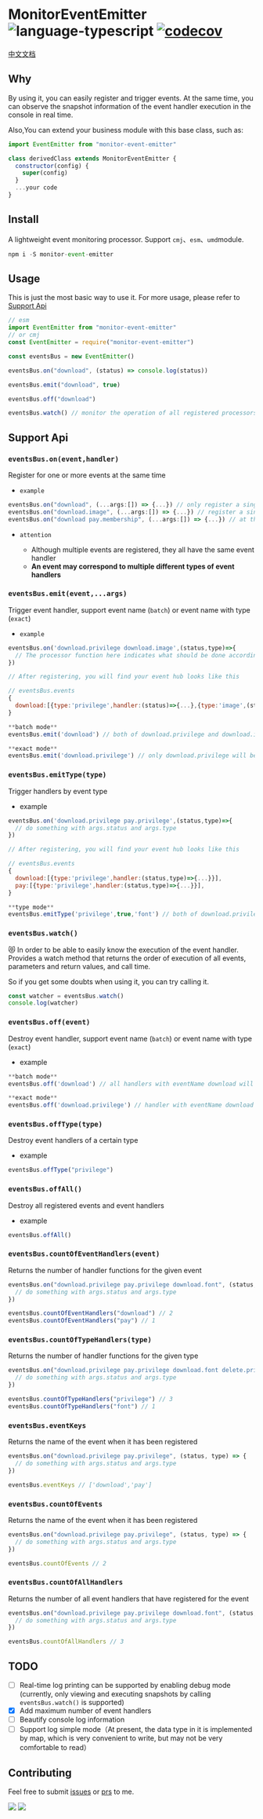 # MonitorEventEmitter ![language-typescript](https://img.shields.io/badge/typescript-blue?style=flat&logo=typescript&logoColor=white) [![codecov](https://codecov.io/gh/weirui88888/monitor-event-emitter/branch/master/graph/badge.svg?token=T9PAH7EJN1)](https://codecov.io/gh/weirui88888/monitor-event-emitter)

[中文文档](./README-ZH.md)

## Why

By using it, you can easily register and trigger events. At the same time, you can observe the snapshot information of the event handler execution in the console in real time.

Also,You can extend your business module with this base class, such as:

```javascript
import EventEmitter from "monitor-event-emitter"

class derivedClass extends MonitorEventEmitter {
  constructor(config) {
    super(config)
  }
  ...your code
}

```

## Install

A lightweight event monitoring processor. Support `cmj`、`esm`、`umd`module.

```javascript
npm i -S monitor-event-emitter
```

## Usage

This is just the most basic way to use it. For more usage, please refer to [Support Api](#support-api)

```javascript
// esm
import EventEmitter from "monitor-event-emitter"
// or cmj
const EventEmitter = require("monitor-event-emitter")

const eventsBus = new EventEmitter()

eventsBus.on("download", (status) => console.log(status))

eventsBus.emit("download", true)

eventsBus.off("download")

eventsBus.watch() // monitor the operation of all registered processors
```

## Support Api

### `eventsBus.on(event,handler)`

Register for one or more events at the same time

- `example`

```javascript
eventsBus.on("download", (...args:[]) => {...}) // only register a single handler with eventName download
eventsBus.on("download.image", (...args:[]) => {...}) // register a single handler with eventName download and type image
eventsBus.on("download pay.membership", (...args:[]) => {...}) // at the same time register a single handler with eventName download, and eventName pay with type membership
```

- `attention`

  - Although multiple events are registered, they all have the same event handler
  - **An event may correspond to multiple different types of event handlers**

### `eventsBus.emit(event,...args)`

Trigger event handler, support event name (`batch`) or event name with type (`exact`)

- `example`

```javascript
eventsBus.on('download.privilege download.image',(status,type)=>{
  // The processor function here indicates what should be done according to the status and type after downloading the privilege or image
})

// After registering, you will find your event hub looks like this

// eventsBus.events
{
  download:[{type:'privilege',handler:(status)=>{...},{type:'image',(status)=>{...}}}]
}

**batch mode**
eventsBus.emit('download') // both of download.privilege and download.image handler will be trigger

**exact mode**
eventsBus.emit('download.privilege') // only download.privilege will be trigger

```

### `eventsBus.emitType(type)`

Trigger handlers by event type

- example

```javascript
eventsBus.on('download.privilege pay.privilege',(status,type)=>{
  // do something with args.status and args.type
})

// After registering, you will find your event hub looks like this

// eventsBus.events
{
  download:[{type:'privilege',handler:(status,type)=>{...}}],
  pay:[{type:'privilege',handler:(status,type)=>{...}}],
}

**type mode**
eventsBus.emitType('privilege',true,'font') // both of download.privilege and pay.privilege handler will be trigger
```

### `eventsBus.watch()`

:heart_eyes_cat: In order to be able to easily know the execution of the event handler. Provides a watch method that returns the order of execution of all events, parameters and return values, and call time.

So if you get some doubts when using it, you can try calling it.

```javascript
const watcher = eventsBus.watch()
console.log(watcher)
```

### `eventsBus.off(event)`

Destroy event handler, support event name (`batch`) or event name with type (`exact`)

- example

```javascript
**batch mode**
eventsBus.off('download') // all handlers with eventName download will be destroyed

**exact mode**
eventsBus.off('download.privilege') // handler with eventName download and type privilege will be destroyed
```

### `eventsBus.offType(type)`

Destroy event handlers of a certain type

- example

```javascript
eventsBus.offType("privilege")
```

### `eventsBus.offAll()`

Destroy all registered events and event handlers

- example

```javascript
eventsBus.offAll()
```

### `eventsBus.countOfEventHandlers(event)`

Returns the number of handler functions for the given event

```javascript
eventsBus.on("download.privilege pay.privilege download.font", (status, type) => {
  // do something with args.status and args.type
})

eventsBus.countOfEventHandlers("download") // 2
eventsBus.countOfEventHandlers("pay") // 1
```

### `eventsBus.countOfTypeHandlers(type)`

Returns the number of handler functions for the given type

```javascript
eventsBus.on("download.privilege pay.privilege download.font delete.privilege", (status, type) => {
  // do something with args.status and args.type
})

eventsBus.countOfTypeHandlers("privilege") // 3
eventsBus.countOfTypeHandlers("font") // 1
```

### `eventsBus.eventKeys`

Returns the name of the event when it has been registered

```javascript
eventsBus.on("download.privilege pay.privilege", (status, type) => {
  // do something with args.status and args.type
})

eventsBus.eventKeys // ['download','pay']
```

### `eventsBus.countOfEvents`

Returns the name of the event when it has been registered

```javascript
eventsBus.on("download.privilege pay.privilege", (status, type) => {
  // do something with args.status and args.type
})

eventsBus.countOfEvents // 2
```

### `eventsBus.countOfAllHandlers`

Returns the number of all event handlers that have registered for the event

```javascript
eventsBus.on("download.privilege pay.privilege download.font", (status, type) => {
  // do something with args.status and args.type
})

eventsBus.countOfAllHandlers // 3
```

## TODO

- [ ] Real-time log printing can be supported by enabling debug mode (currently, only viewing and executing snapshots by calling `eventsBus.watch()` is supported)
- [x] Add maximum number of event handlers
- [ ] Beautify console log information
- [ ] Support log simple mode（At present, the data type in it is implemented by map, which is very convenient to write, but may not be very comfortable to read）

## Contributing

Feel free to submit [issues](https://github.com/weirui88888/monitor-event-emitter/issues) or [prs](https://github.com/weirui88888/monitor-event-emitter/pulls) to me.

[![](https://img.shields.io/badge/github-@issue-green.svg?logo=github)](https://github.com/weirui88888/monitor-event-emitter/issues) [![](https://img.shields.io/badge/github-@pr-green.svg?logo=github)](https://github.com/weirui88888/monitor-event-emitter/pulls)
